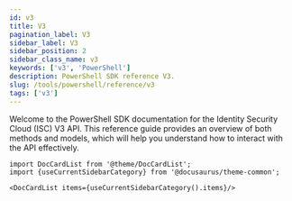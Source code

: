 ```yaml
---
id: v3
title: V3 
pagination_label: V3
sidebar_label: V3
sidebar_position: 2
sidebar_class_name: v3
keywords: ['v3', 'PowerShell']
description: PowerShell SDK reference V3.
slug: /tools/powershell/reference/v3
tags: ['v3']
--- 
```


Welcome to the PowerShell SDK documentation for the Identity Security Cloud (ISC) V3 API. This reference guide provides an overview of both methods and models, which will help you understand how to interact with the API effectively.

```mdx-code-block
import DocCardList from '@theme/DocCardList';
import {useCurrentSidebarCategory} from '@docusaurus/theme-common';

<DocCardList items={useCurrentSidebarCategory().items}/>
```